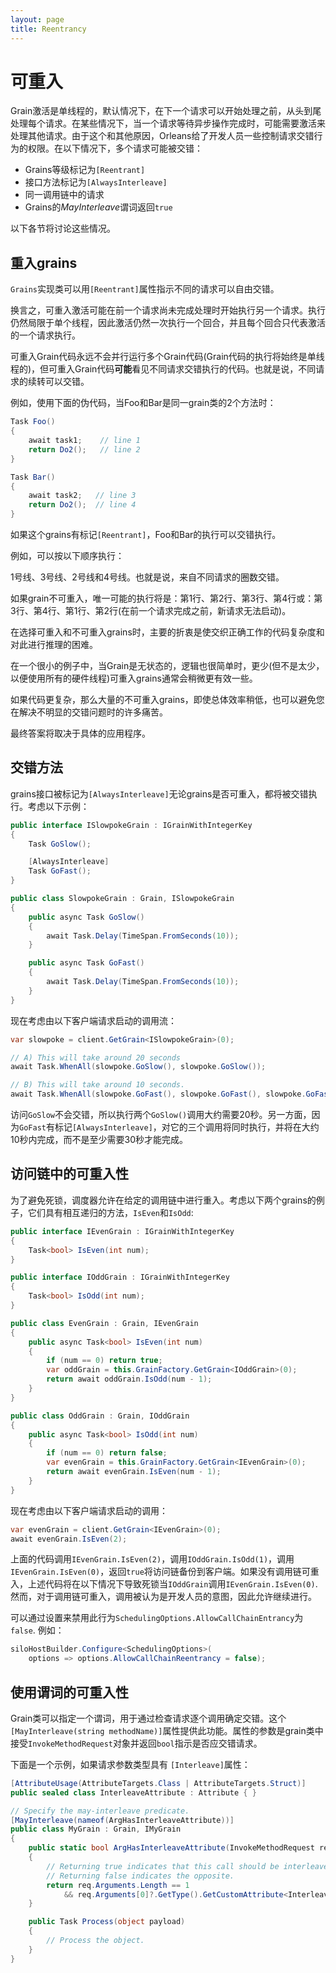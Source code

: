 ```yaml
---
layout: page
title: Reentrancy
---
```


# 可重入

Grain激活是单线程的，默认情况下，在下一个请求可以开始处理之前，从头到尾处理每个请求。在某些情况下，当一个请求等待异步操作完成时，可能需要激活来处理其他请求。由于这个和其他原因，Orleans给了开发人员一些控制请求交错行为的权限。在以下情况下，多个请求可能被交错：

-   Grains等级标记为`[Reentrant]`
-   接口方法标记为`[AlwaysInterleave]`
-   同一调用链中的请求
-   Grains的*MayInterleave*谓词返回`true`

以下各节将讨论这些情况。

## 重入grains

`Grains`实现类可以用`[Reentrant]`属性指示不同的请求可以自由交错。

换言之，可重入激活可能在前一个请求尚未完成处理时开始执行另一个请求。执行仍然局限于单个线程，因此激活仍然一次执行一个回合，并且每个回合只代表激活的一个请求执行。

可重入Grain代码永远不会并行运行多个Grain代码(Grain代码的执行将始终是单线程的)，但可重入Grain代码**可能**看见不同请求交错执行的代码。也就是说，不同请求的续转可以交错。

例如，使用下面的伪代码，当Foo和Bar是同一grain类的2个方法时：

```csharp
Task Foo()
{
    await task1;    // line 1
    return Do2();   // line 2
}

Task Bar()
{
    await task2;   // line 3
    return Do2();  // line 4
}
```

如果这个grains有标记`[Reentrant]`，Foo和Bar的执行可以交错执行。

例如，可以按以下顺序执行：

1号线、3号线、2号线和4号线。也就是说，来自不同请求的圈数交错。

如果grain不可重入，唯一可能的执行将是：第1行、第2行、第3行、第4行或：第3行、第4行、第1行、第2行(在前一个请求完成之前，新请求无法启动)。

在选择可重入和不可重入grains时，主要的折衷是使交织正确工作的代码复杂度和对此进行推理的困难。

在一个很小的例子中，当Grain是无状态的，逻辑也很简单时，更少(但不是太少，以便使用所有的硬件线程)可重入grains通常会稍微更有效一些。

如果代码更复杂，那么大量的不可重入grains，即使总体效率稍低，也可以避免您在解决不明显的交错问题时的许多痛苦。

最终答案将取决于具体的应用程序。

## 交错方法

grains接口被标记为`[AlwaysInterleave]`无论grains是否可重入，都将被交错执行。考虑以下示例：

```csharp
public interface ISlowpokeGrain : IGrainWithIntegerKey
{
    Task GoSlow();

    [AlwaysInterleave]
    Task GoFast();
}

public class SlowpokeGrain : Grain, ISlowpokeGrain
{
    public async Task GoSlow()
    {
        await Task.Delay(TimeSpan.FromSeconds(10));
    }

    public async Task GoFast()
    {
        await Task.Delay(TimeSpan.FromSeconds(10));
    }
}
```

现在考虑由以下客户端请求启动的调用流：

```csharp
var slowpoke = client.GetGrain<ISlowpokeGrain>(0);

// A) This will take around 20 seconds
await Task.WhenAll(slowpoke.GoSlow(), slowpoke.GoSlow());

// B) This will take around 10 seconds.
await Task.WhenAll(slowpoke.GoFast(), slowpoke.GoFast(), slowpoke.GoFast());
```

访问`GoSlow`不会交错，所以执行两个`GoSlow()`调用大约需要20秒。另一方面，因为`GoFast`有标记`[AlwaysInterleave]`，对它的三个调用将同时执行，并将在大约10秒内完成，而不是至少需要30秒才能完成。

## 访问链中的可重入性

为了避免死锁，调度器允许在给定的调用链中进行重入。考虑以下两个grains的例子，它们具有相互递归的方法，`IsEven`和`IsOdd`:

```csharp
public interface IEvenGrain : IGrainWithIntegerKey
{
    Task<bool> IsEven(int num);
}

public interface IOddGrain : IGrainWithIntegerKey
{
    Task<bool> IsOdd(int num);
}

public class EvenGrain : Grain, IEvenGrain
{
    public async Task<bool> IsEven(int num)
    {
        if (num == 0) return true;
        var oddGrain = this.GrainFactory.GetGrain<IOddGrain>(0);
        return await oddGrain.IsOdd(num - 1);
    }
}

public class OddGrain : Grain, IOddGrain
{
    public async Task<bool> IsOdd(int num)
    {
        if (num == 0) return false;
        var evenGrain = this.GrainFactory.GetGrain<IEvenGrain>(0);
        return await evenGrain.IsEven(num - 1);
    }
}
```

现在考虑由以下客户端请求启动的调用：

```csharp
var evenGrain = client.GetGrain<IEvenGrain>(0);
await evenGrain.IsEven(2);
```

上面的代码调用`IEvenGrain.IsEven(2)`，调用`IOddGrain.IsOdd(1)`，调用`IEvenGrain.IsEven(0)`，返回`true`将访问链备份到客户端。如果没有调用链可重入，上述代码将在以下情况下导致死锁当`IOddGrain`调用`IEvenGrain.IsEven(0)`. 然而，对于调用链可重入，调用被认为是开发人员的意图，因此允许继续进行。

可以通过设置来禁用此行为`SchedulingOptions.AllowCallChainEntrancy`为`false`. 例如：

```csharp
siloHostBuilder.Configure<SchedulingOptions>(
    options => options.AllowCallChainReentrancy = false);
```

## 使用谓词的可重入性

Grain类可以指定一个谓词，用于通过检查请求逐个调用确定交错。这个`[MayInterleave(string methodName)]`属性提供此功能。属性的参数是grain类中接受`InvokeMethodRequest`对象并返回`bool`指示是否应交错请求。

下面是一个示例，如果请求参数类型具有 `[Interleave]`属性：

```csharp
[AttributeUsage(AttributeTargets.Class | AttributeTargets.Struct)]
public sealed class InterleaveAttribute : Attribute { }

// Specify the may-interleave predicate.
[MayInterleave(nameof(ArgHasInterleaveAttribute))]
public class MyGrain : Grain, IMyGrain
{
    public static bool ArgHasInterleaveAttribute(InvokeMethodRequest req)
    {
        // Returning true indicates that this call should be interleaved with other calls.
        // Returning false indicates the opposite.
        return req.Arguments.Length == 1
            && req.Arguments[0]?.GetType().GetCustomAttribute<InterleaveAttribute>() != null;
    }

    public Task Process(object payload)
    {
        // Process the object.
    }
}
```
